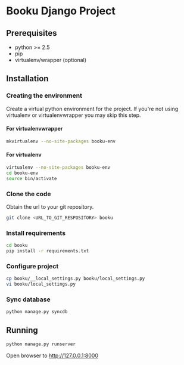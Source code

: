 # Booku Django Project #
## Prerequisites ##

- python >= 2.5
- pip
- virtualenv/wrapper (optional)

## Installation ##
### Creating the environment ###
Create a virtual python environment for the project.
If you're not using virtualenv or virtualenvwrapper you may skip this step.

#### For virtualenvwrapper ####
```bash
mkvirtualenv --no-site-packages booku-env
```

#### For virtualenv ####
```bash
virtualenv --no-site-packages booku-env
cd booku-env
source bin/activate
```

### Clone the code ###
Obtain the url to your git repository.

```bash
git clone <URL_TO_GIT_RESPOSITORY> booku
```

### Install requirements ###
```bash
cd booku
pip install -r requirements.txt
```

### Configure project ###
```bash
cp booku/__local_settings.py booku/local_settings.py
vi booku/local_settings.py
```

### Sync database ###
```bash
python manage.py syncdb
```

## Running ##
```bash
python manage.py runserver
```

Open browser to http://127.0.0.1:8000
